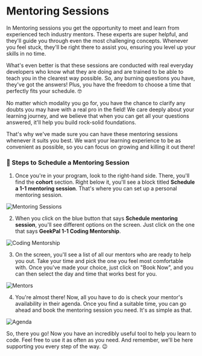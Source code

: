 # Mentoring Sessions

In Mentoring sessions you get the opportunity to meet and learn from experienced tech industry mentors. These experts are super helpful, and they'll guide you through even the most challenging concepts. Whenever you feel stuck, they'll be right there to assist you, ensuring you level up your skills in no time.

What's even better is that these sessions are conducted with real everyday developers who know what they are doing and are trained to be able to teach you in the clearest way possible. So, any burning questions you have, they've got the answers! Plus, you have the freedom to choose a time that perfectly fits your schedule. 🤓

No matter which modality you go for, you have the chance to clarify any doubts you may have with a real pro in the field! We care deeply about your learning journey, and we believe that when you can get all your questions answered, it'll help you build rock-solid foundations.

That's why we've made sure you can have these mentoring sessions whenever it suits you best. We want your learning experience to be as convenient as possible, so you can focus on growing and killing it out there!

### 📆 Steps to Schedule a Mentoring Session

1. Once you're in your program, look to the right-hand side. There, you'll find the **cohort** section. Right below it, you'll see a block titled **Schedule a 1-1 mentoring session**. That's where you can set up a personal mentoring session.

![Mentoring Sessions](https://breathecode.herokuapp.com/v1/media/file/mentoring-sessions-png?raw=true)

2. When you click on the blue button that says **Schedule mentoring session**, you'll see different options on the screen. Just click on the one that says **GeekPal 1-1 Coding Mentorship**.

![Coding Mentorship](https://breathecode.herokuapp.com/v1/media/file/coding-mentorship-png?raw=true)

3. On the screen, you'll see a list of all our mentors who are ready to help you out. Take your time and pick the one you feel most comfortable with. Once you've made your choice, just click on "Book Now", and you can then select the day and time that works best for you.

![Mentors](https://breathecode.herokuapp.com/v1/media/file/mentors-png?raw=true)

4. You're almost there! Now, all you have to do is check your mentor's availability in their agenda. Once you find a suitable time, you can go ahead and book the mentoring session you need. It's as simple as that.

![Agenda](https://breathecode.herokuapp.com/v1/media/file/agenda-png?raw=true)

So, there you go! Now you have an incredibly useful tool to help you learn to code. Feel free to use it as often as you need. And remember, we'll be here supporting you every step of the way. 😉




